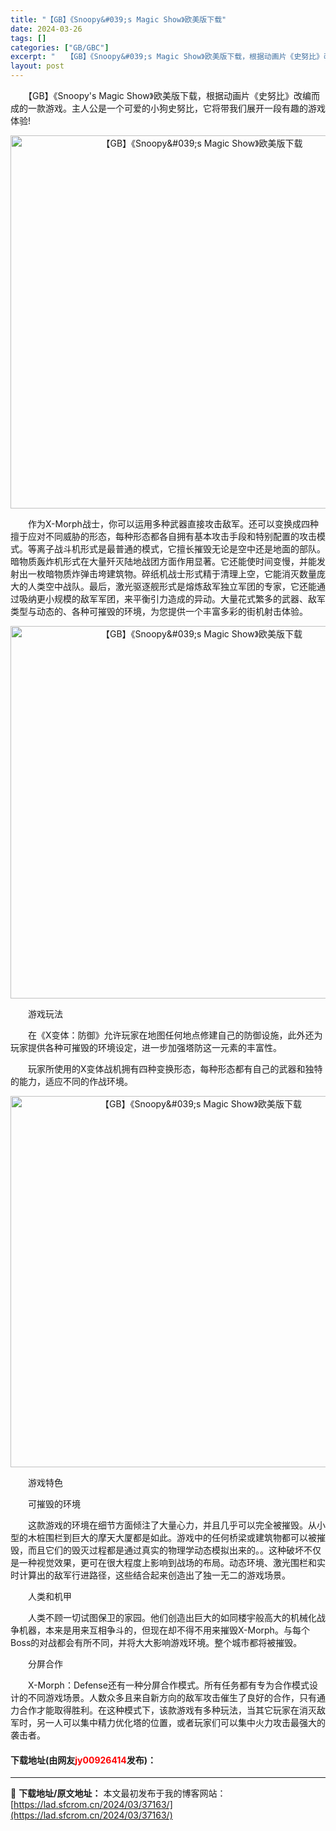 ```yaml
---
title: "【GB】《Snoopy&#039;s Magic Show》欧美版下载"
date: 2024-03-26
tags: []
categories: ["GB/GBC"]
excerpt: "　　【GB】《Snoopy&#039;s Magic Show》欧美版下载，根据动画片《史努比》改编而成的一款游戏。主人公是一个可爱的小狗史努比，它将带我们展开一段有趣的游戏体验! 　　作为X-Morph战士，你可以运用多种武器直接攻击敌军。还可以变换成四种擅于应对不同威胁的形态，每种形态都各自拥有基&hellip;"
layout: post
---
```


 <p>　　【GB】《Snoopy&#39;s Magic Show》欧美版下载，根据动画片《史努比》改编而成的一款游戏。主人公是一个可爱的小狗史努比，它将带我们展开一段有趣的游戏体验!</p> <p align="center"><img align="" border="0" src="https://lad.sfcrom.cn/wp-content/uploads/2024/03/20240326_660283f000fe4.png" width="597" alt="【GB】《Snoopy&amp;#039;s Magic Show》欧美版下载" /></p> <p>　　作为X-Morph战士，你可以运用多种武器直接攻击敌军。还可以变换成四种擅于应对不同威胁的形态，每种形态都各自拥有基本攻击手段和特别配置的攻击模式。等离子战斗机形式是最普通的模式，它擅长摧毁无论是空中还是地面的部队。暗物质轰炸机形式在大量歼灭陆地战团方面作用显著。它还能使时间变慢，并能发射出一枚暗物质炸弹击垮建筑物。碎纸机战士形式精于清理上空，它能消灭数量庞大的人类空中战队。最后，激光驱逐舰形式是熔炼敌军独立军团的专家，它还能通过吸纳更小规模的敌军军团，来平衡引力造成的异动。大量花式繁多的武器、敌军类型与动态的、各种可摧毁的环境，为您提供一个丰富多彩的街机射击体验。</p> <p align="center"><img align="" border="0" src="https://lad.sfcrom.cn/wp-content/uploads/2024/03/20240326_660283f1980da.png" width="596" alt="【GB】《Snoopy&amp;#039;s Magic Show》欧美版下载" /></p> <p>　　游戏玩法</p> <p>　　在《X变体：防御》允许玩家在地图任何地点修建自己的防御设施，此外还为玩家提供各种可摧毁的环境设定，进一步加强塔防这一元素的丰富性。</p> <p>　　玩家所使用的X变体战机拥有四种变换形态，每种形态都有自己的武器和独特的能力，适应不同的作战环境。</p> <p align="center"><img align="" border="0" src="https://lad.sfcrom.cn/wp-content/uploads/2024/03/20240326_660283f37909e.png" width="594" alt="【GB】《Snoopy&amp;#039;s Magic Show》欧美版下载" /></p> <p>　　游戏特色</p> <p>　　可摧毁的环境</p> <p>　　这款游戏的环境在细节方面倾注了大量心力，并且几乎可以完全被摧毁。从小型的木桩围栏到巨大的摩天大厦都是如此。游戏中的任何桥梁或建筑物都可以被摧毁，而且它们的毁灭过程都是通过真实的物理学动态模拟出来的。。这种破坏不仅是一种视觉效果，更可在很大程度上影响到战场的布局。动态环境、激光围栏和实时计算出的敌军行进路径，这些结合起来创造出了独一无二的游戏场景。</p> <p>　　人类和机甲</p> <p>　　人类不顾一切试图保卫的家园。他们创造出巨大的如同楼宇般高大的机械化战争机器，本来是用来互相争斗的，但现在却不得不用来摧毁X-Morph。与每个Boss的对战都会有所不同，并将大大影响游戏环境。整个城市都将被摧毁。</p> <p>　　分屏合作</p> <p>　　X-Morph：Defense还有一种分屏合作模式。所有任务都有专为合作模式设计的不同游戏场景。人数众多且来自新方向的敌军攻击催生了良好的合作，只有通力合作才能取得胜利。在这种模式下，该款游戏有多种玩法，当其它玩家在消灭敌军时，另一人可以集中精力优化塔的位置，或者玩家们可以集中火力攻击最强大的袭击者。</p> <p><h4>下载地址(由网友<font color="red">jy00926414</font>发布)：</h4></p> 

---
📖 **下载地址/原文地址：** 本文最初发布于我的博客网站：[https://lad.sfcrom.cn/2024/03/37163/](https://lad.sfcrom.cn/2024/03/37163/)
